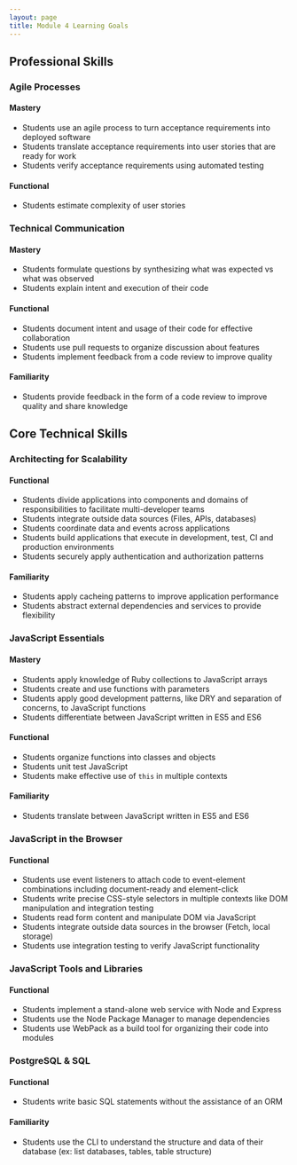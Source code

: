 ```yaml
---
layout: page
title: Module 4 Learning Goals
---
```


## Professional Skills

### Agile Processes

#### Mastery

* Students use an agile process to turn acceptance requirements into deployed software
* Students translate acceptance requirements into user stories that are ready for work
* Students verify acceptance requirements using automated testing

#### Functional

* Students estimate complexity of user stories

### Technical Communication

#### Mastery

* Students formulate questions by synthesizing what was expected vs what was observed
* Students explain intent and execution of their code

#### Functional

* Students document intent and usage of their code for effective collaboration
* Students use pull requests to organize discussion about features
* Students implement feedback from a code review to improve quality

#### Familiarity

* Students provide feedback in the form of a code review to improve quality and share knowledge

## Core Technical Skills

### Architecting for Scalability

#### Functional

* Students divide applications into components and domains of responsibilities to facilitate multi-developer teams
* Students integrate outside data sources (Files, APIs, databases)
* Students coordinate data and events across applications
* Students build applications that execute in development, test, CI and production environments
* Students securely apply authentication and authorization patterns

#### Familiarity

* Students apply cacheing patterns to improve application performance
* Students abstract external dependencies and services to provide flexibility

### JavaScript Essentials

#### Mastery

* Students apply knowledge of Ruby collections to JavaScript arrays
* Students create and use functions with parameters
* Students apply good development patterns, like DRY and separation of concerns, to JavaScript functions
* Students differentiate between JavaScript written in ES5 and ES6

#### Functional

* Students organize functions into classes and objects
* Students unit test JavaScript
* Students make effective use of `this` in multiple contexts

#### Familiarity

* Students translate between JavaScript written in ES5 and ES6

### JavaScript in the Browser

#### Functional

* Students use event listeners to attach code to event-element combinations including document-ready and element-click
* Students write precise CSS-style selectors in multiple contexts like DOM manipulation and integration testing
* Students read form content and manipulate DOM via JavaScript
* Students integrate outside data sources in the browser (Fetch, local storage)
* Students use integration testing to verify JavaScript functionality

### JavaScript Tools and Libraries

#### Functional

* Students implement a stand-alone web service with Node and Express
* Students use the Node Package Manager to manage dependencies
* Students use WebPack as a build tool for organizing their code into modules

### PostgreSQL & SQL

#### Functional

* Students write basic SQL statements without the assistance of an ORM

#### Familiarity

* Students use the CLI to understand the structure and data of their database (ex: list databases, tables, table structure)
